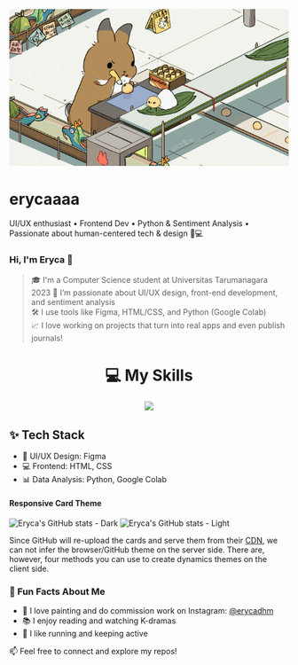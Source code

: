 <a href="https://github.com/erycaaaaa">
    <img src="./assets/DYYM Family - Freelance artist in Chengdu, China.gif" alt="Hello World, I'm eryca!" />
  </a>
</div>

# erycaaaa
UI/UX enthusiast • Frontend Dev • Python &amp; Sentiment Analysis • Passionate about human-centered tech &amp; design 🎨💻

### Hi, I'm Eryca 👋
> 🎓 I'm a Computer Science student at Universitas Tarumanagara 2023
> 🎨 I’m passionate about UI/UX design, front-end development, and sentiment analysis  
> 🛠️ I use tools like Figma, HTML/CSS, and Python (Google Colab)  
> 📈 I love working on projects that turn into real apps and even publish journals!

<h1 align="center">💻 My Skills</h1>
<p align="center">
  <a href="https://skillicons.dev">
    <img src="https://skillicons.dev/icons?i=figma,ai,html,css,js,python,dart,flutter" />
  </a>
</p>

## ✨ Tech Stack

- 🎨 UI/UX Design: Figma
- 💻 Frontend: HTML, CSS
- 📊 Data Analysis: Python, Google Colab

#### Responsive Card Theme

![Eryca's GitHub stats - Dark](https://github-readme-stats.vercel.app/api?username=erycaaaaa&show_icons=true&theme=dark#gh-dark-mode-only)
![Eryca's GitHub stats - Light](https://github-readme-stats.vercel.app/api?username=erycaaaaa&show_icons=true&theme=default#gh-light-mode-only)

Since GitHub will re-upload the cards and serve them from their [CDN](https://docs.github.com/en/authentication/keeping-your-account-and-data-secure/about-anonymized-urls), we can not infer the browser/GitHub theme on the server side. There are, however, four methods you can use to create dynamics themes on the client side.


### 💬 Fun Facts About Me

- 🎨 I love painting and do commission work on Instagram: [@erycadhm](https://instagram.com/erycadhm)
- 📚 I enjoy reading and watching K-dramas
- 🏃 I like running and keeping active

📫 Feel free to connect and explore my repos!
